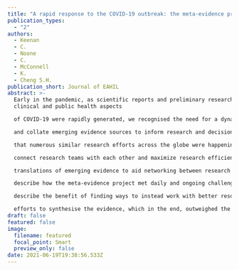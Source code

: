 ```yaml
---
title: "A rapid response to the COVID-19 outbreak: the meta-evidence project. "
publication_types:
  - "2"
authors:
  - Keenan
  - C.
  - Noone
  - C.
  - McConnell
  - K.
  - Cheng S.H.
publication_short: Journal of EAHIL
abstract: >-
  Early in the pandemic, as scientific reports and preliminary research on both
  clinical and public health aspects

  of COVID-19 were rapidly generated, we recognised the need for a dynamic, interactive tool that could capture

  and collate emerging evidence sources to inform research and decision-making efforts. In particular, we observed

  that numerous similar research efforts across the globe were happening in parallel - prompting an urgent need to

  connect research teams with each other and maximize research efficiency. Our colleagues in China provided daily

  translations of emerging evidence to aid networking between research groups working across the world. Here we

  describe how the meta-evidence project met daily and ongoing challenges and what was learned as a result. We

  describe the benefit of finding ways to instead work with better resourced teams and promote collective and open

  efforts to synthesise the evidence, which in the end, outweighed the considerable costs.
draft: false
featured: false
image:
  filename: featured
  focal_point: Smart
  preview_only: false
date: 2021-06-19T19:38:56.533Z
---
```

